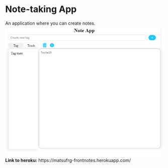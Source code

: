 <h1>Note-taking App</h1>
An application where you can create notes.
<img src="https://github.com/matsufrg/Notes-Frontend/blob/master/public/highlight.PNG">
<b>Link to heroku:</b>
https://matsufrg-frontnotes.herokuapp.com/
